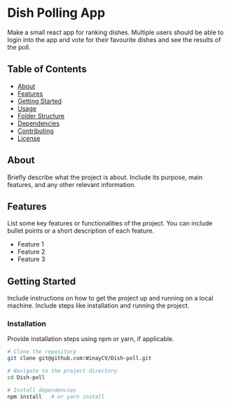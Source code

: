 # Dish Polling App

Make a small react app for ranking dishes. Multiple users should be able to login into the app and vote for their favourite dishes and see the results of the poll.

## Table of Contents

- [About](#about)
- [Features](#features)
- [Getting Started](#getting-started)
- [Usage](#usage)
- [Folder Structure](#folder-structure)
- [Dependencies](#dependencies)
- [Contributing](#contributing)
- [License](#license)

## About

Briefly describe what the project is about. Include its purpose, main features, and any other relevant information.

## Features

List some key features or functionalities of the project. You can include bullet points or a short description of each feature.

- Feature 1
- Feature 2
- Feature 3

## Getting Started

Include instructions on how to get the project up and running on a local machine. Include steps like installation and running the project.


### Installation

Provide installation steps using npm or yarn, if applicable.

```bash
# Clone the repository
git clone git@github.com:WinayCV/Dish-poll.git

# Navigate to the project directory
cd Dish-poll

# Install dependencies
npm install   # or yarn install
